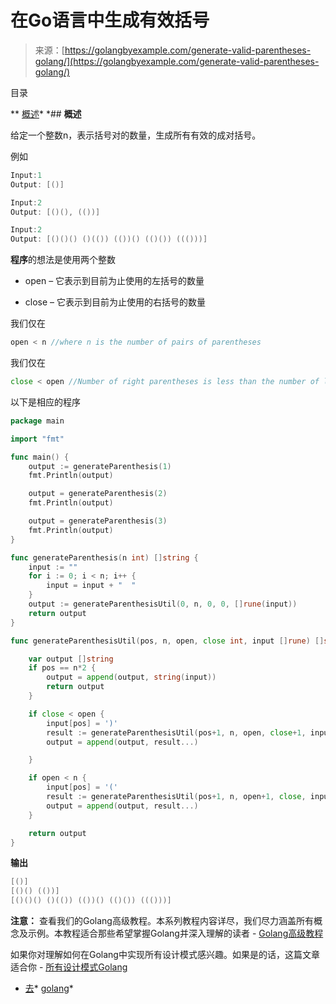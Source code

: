 <!--yml

分类：未分类

日期：2024-10-13 06:42:44

-->

# 在Go语言中生成有效括号

> 来源：[https://golangbyexample.com/generate-valid-parentheses-golang/](https://golangbyexample.com/generate-valid-parentheses-golang/)

目录

**   [概述](#Overview "概述")*  *## **概述**

给定一个整数n，表示括号对的数量，生成所有有效的成对括号。

例如

```go
Input:1
Output: [()]

Input:2
Output: [()(), (())]

Input:2
Output: [()()() ()(()) (())() (()()) ((()))]
```

**程序**的想法是使用两个整数

+   open – 它表示到目前为止使用的左括号的数量

+   close – 它表示到目前为止使用的右括号的数量

我们仅在

```go
open < n //where n is the number of pairs of parentheses
```

我们仅在

```go
close < open //Number of right parentheses is less than the number of left parentheses
```

以下是相应的程序

```go
package main

import "fmt"

func main() {
	output := generateParenthesis(1)
	fmt.Println(output)

	output = generateParenthesis(2)
	fmt.Println(output)

	output = generateParenthesis(3)
	fmt.Println(output)
}

func generateParenthesis(n int) []string {
	input := ""
	for i := 0; i < n; i++ {
		input = input + "  "
	}
	output := generateParenthesisUtil(0, n, 0, 0, []rune(input))
	return output
}

func generateParenthesisUtil(pos, n, open, close int, input []rune) []string {

	var output []string
	if pos == n*2 {
		output = append(output, string(input))
		return output
	}

	if close < open {
		input[pos] = ')'
		result := generateParenthesisUtil(pos+1, n, open, close+1, input)
		output = append(output, result...)

	}

	if open < n {
		input[pos] = '('
		result := generateParenthesisUtil(pos+1, n, open+1, close, input)
		output = append(output, result...)
	}

	return output
}
```

**输出**

```go
[()]
[()() (())]
[()()() ()(()) (())() (()()) ((()))]
```

**注意：** 查看我们的Golang高级教程。本系列教程内容详尽，我们尽力涵盖所有概念及示例。本教程适合那些希望掌握Golang并深入理解的读者 - [Golang高级教程](https://golangbyexample.com/golang-comprehensive-tutorial/)

如果你对理解如何在Golang中实现所有设计模式感兴趣。如果是的话，这篇文章适合你 - [所有设计模式Golang](https://golangbyexample.com/all-design-patterns-golang/)

+   [去](https://golangbyexample.com/tag/go/)*   [golang](https://golangbyexample.com/tag/golang/)*
